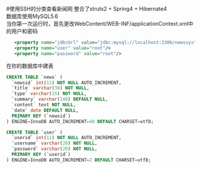 #使用SSH的分类查看新闻网
整合了struts2 + Spring4 + Hibernate4    
数据库使用MySQL5.6    
当你第一次运行时，首先更改WebContent/WEB-INF/applicationContext.xml中的用户和密码
```xml
   <property name="jdbcUrl" value="jdbc:mysql://localhost:3306/newssystem?characterEncoding=UTF-8"/>  
   <property name="user" value="root"/>  
   <property name="password" value="root"/>  
```
在你的数据库中建表
```sql
CREATE TABLE `news` (
  `newsid` int(11) NOT NULL AUTO_INCREMENT,
  `title` varchar(30) NOT NULL,
  `type` varchar(15) NOT NULL,
  `summary` varchar(140) DEFAULT NULL,
  `content` text NOT NULL,
  `date` date DEFAULT NULL,
  PRIMARY KEY (`newsid`)
) ENGINE=InnoDB AUTO_INCREMENT=48 DEFAULT CHARSET=utf8;

CREATE TABLE `user` (
  `userid` int(11) NOT NULL AUTO_INCREMENT,
  `username` varchar(20) NOT NULL,
  `password` varchar(20) NOT NULL,
  PRIMARY KEY (`userid`)
) ENGINE=InnoDB AUTO_INCREMENT=2 DEFAULT CHARSET=utf8;
```
